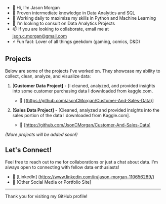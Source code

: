 - 👋 Hi, I’m Jason Morgan
- 👀 Proven intermediate knowledge in Data Analytics and SQL
- 🌱 Working daily to maximize my skills in Python and Machine Learning
- 💞️ I’m looking to consult on Data Analytics Projects
- 📫 If you are looking to collaborate, email me at json.c.morgan@gmail.com
- ⚡ Fun fact: Lover of all things geekdom (gaming, comics, D&D)

## Projects

Below are some of the projects I've worked on. They showcase my ability to collect, clean, analyze, and visualize data:

1. **[Customer Data Project]** - [I cleaned, analyzed, and provided insights into some customer purchasing data I downloaded from kaggle.com.
    - 🔗 [(https://github.com/JsonCMorgan/Customer-And-Sales-Data)]

2. **[Sales Data Project]** - [Cleaned, analyzed and provided insights into the sales portion of the data I downloaded from Kaggle.com].
    - 🔗 [https://github.com/JsonCMorgan/Customer-And-Sales-Data]

_(More projects will be added soon!)_

## Let's Connect!

Feel free to reach out to me for collaborations or just a chat about data. I'm always open to connecting with fellow data enthusiasts!

- 🔗 [LinkedIn] (https://www.linkedin.com/in/jason-morgan-110656289/)
- 🔗 [Other Social Media or Portfolio Site]

---

Thank you for visiting my GitHub profile!
<!---
JsonCMorgan/JsonCMorgan is a ✨ special ✨ repository because its `README.md` (this file) appears on your GitHub profile.
You can click the Preview link to take a look at your changes.
--->
